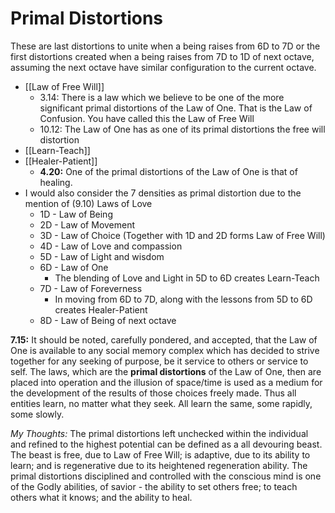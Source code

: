 # Primal Distortions
These are last distortions to unite when a being raises from 6D to 7D or the first distortions created when a being raises from 7D to 1D of next octave, assuming the next octave have similar configuration to the current octave.

- [[Law of Free Will]]
	- 3.14: There is a law which we believe to be one of the more significant primal distortions of the Law of One. That is the Law of Confusion. You have called this the Law of Free Will
	- 10.12: The Law of One has as one of its primal distortions the free will distortion
- [[Learn-Teach]]
- [[Healer-Patient]]
	- **4.20:** One of the primal distortions of the Law of One is that of healing.
- I would also consider the 7 densities as primal distortion due to the mention of (9.10) Laws of Love
	- 1D - Law of Being
	- 2D - Law of Movement 
	- 3D - Law of Choice (Together with 1D and 2D forms Law of Free Will)
	- 4D - Law of Love and compassion
	- 5D - Law of Light and wisdom
	- 6D - Law of One
		- The blending of Love and Light in 5D to 6D creates Learn-Teach
	- 7D - Law of Foreverness
		- In moving from 6D to 7D, along with the lessons from 5D to 6D creates Healer-Patient
	- 8D - Law of Being of next octave

**7.15:** It should be noted, carefully pondered, and accepted, that the Law of One is available to any social memory complex which has decided to strive together for any seeking of purpose, be it service to others or service to self. The laws, which are the **primal distortions** of the Law of One, then are placed into operation and the illusion of space/time is used as a medium for the development of the results of those choices freely made. Thus all entities learn, no matter what they seek. All learn the same, some rapidly, some slowly.

*My Thoughts:* The primal distortions left unchecked within the individual and refined to the highest potential can be defined as a all devouring beast. The beast is free, due to Law of Free Will; is adaptive, due to its ability to learn; and is regenerative due to its heightened regeneration ability. The primal distortions disciplined and controlled with the conscious mind is one of the Godly abilities, of savior - the ability to set others free; to teach others what it knows; and the ability to heal.